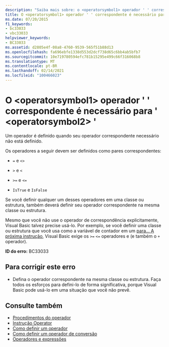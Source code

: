 ```yaml
---
description: "Saiba mais sobre: o <operatorsymbol1> operador ' ' correspondente é necessário para ' <operatorsymbol2> '"
title: O <operatorsymbol1> operador ' ' correspondente é necessário para ' <operatorsymbol2> '
ms.date: 07/20/2015
f1_keywords:
- bc33033
- vbc33033
helpviewer_keywords:
- BC33033
ms.assetid: d2805e4f-08a8-4760-9539-565f51b88d13
ms.openlocfilehash: fa696ebfe1338d553d2dcf738d65c6bb4ab5bfb7
ms.sourcegitcommit: 10e719780594efc781b15295e499c66f316068b8
ms.translationtype: MT
ms.contentlocale: pt-BR
ms.lasthandoff: 02/14/2021
ms.locfileid: "100466023"
---
```

# <a name="matching-operatorsymbol1-operator-is-required-for-operatorsymbol2"></a>O \<operatorsymbol1> operador ' ' correspondente é necessário para ' \<operatorsymbol2> '

Um operador é definido quando seu operador correspondente necessário não está definido.  
  
 Os operadores a seguir devem ser definidos como pares correspondentes:  
  
- `=` e `<>`  
  
- `>` e `<`  
  
- `>=` e `<=`  
  
- `IsTrue` e `IsFalse`  
  
 Se você definir qualquer um desses operadores em uma classe ou estrutura, também deverá definir seu operador correspondente na mesma classe ou estrutura.  
  
 Mesmo que você não use o operador de correspondência explicitamente, Visual Basic talvez precise usá-lo. Por exemplo, se você definir uma classe ou estrutura que você usa como a variável de contador em um [para... A próxima instrução](../language-reference/statements/for-next-statement.md), Visual Basic exige os `>=` `<=` operadores e (e também o `+` operador).  
  
 **ID do erro:** BC33033  
  
## <a name="to-correct-this-error"></a>Para corrigir este erro  
  
- Defina o operador correspondente na mesma classe ou estrutura. Faça todos os esforços para defini-lo de forma significativa, porque Visual Basic pode usá-lo em uma situação que você não prevê.  
  
## <a name="see-also"></a>Consulte também

- [Procedimentos do operador](../programming-guide/language-features/procedures/operator-procedures.md)
- [Instrução Operator](../language-reference/statements/operator-statement.md)
- [Como definir um operador](../programming-guide/language-features/procedures/how-to-define-an-operator.md)
- [Como definir um operador de conversão](../programming-guide/language-features/procedures/how-to-define-a-conversion-operator.md)
- [Operadores e expressões](../programming-guide/language-features/operators-and-expressions/index.md)
